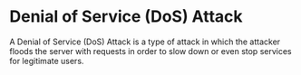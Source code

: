# Denial of Service (DoS) Attack
A Denial of Service (DoS) Attack is a type of attack in which the attacker floods the server with requests in order to slow down or even stop services for legitimate users.
